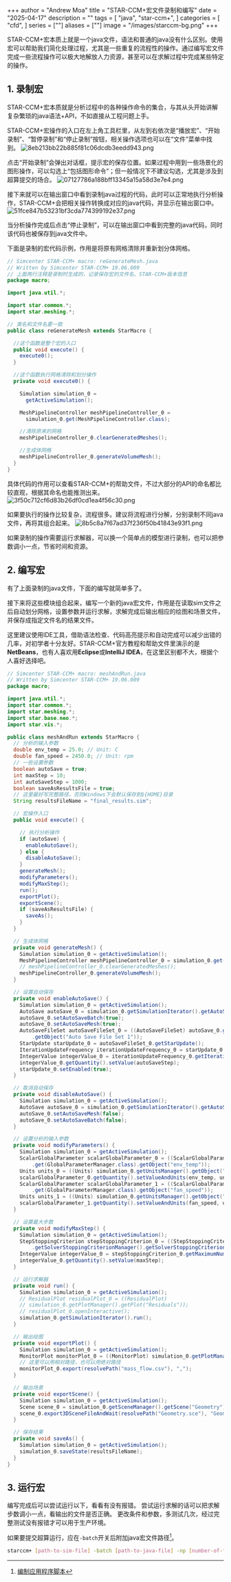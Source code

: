+++
author = "Andrew Moa"
title = "STAR-CCM+宏文件录制和编写"
date = "2025-04-17"
description = ""
tags = [
    "java",
    "star-ccm+",
]
categories = [
    "cfd",
]
series = [""]
aliases = [""]
image = "/images/starccm-bg.png"
+++

STAR-CCM+宏本质上就是一个java文件，语法和普通的java没有什么区别。使用宏可以帮助我们简化处理过程，尤其是一些重复的流程性的操作。通过编写宏文件完成一些流程操作可以极大地解放人力资源，甚至可以在求解过程中完成某些特定的操作。

## 1. 录制宏

STAR-CCM+宏本质就是分析过程中的各种操作命令的集合，与其从头开始讲解复杂繁琐的java语法+API，不如直接从工程问题上手。

STAR-CCM+宏操作的入口在左上角工具栏里，从左到右依次是“播放宏”、“开始录制”、“暂停录制”和“停止录制”按钮，相关操作选项也可以在“文件”菜单中找到。
![8eb213bb22b885f81c06dcdb3eedd943.png](./images/8eb213bb22b885f81c06dcdb3eedd943.png)

点击“开始录制”会弹出对话框，提示宏的保存位置。如果过程中用到一些场景化的图形操作，可以勾选上“包括图形命令”；但一般情况下不建议勾选，尤其是涉及到超算提交的场合。
![07127786a188bff13345a15a58d3e7e4.png](./images/07127786a188bff13345a15a58d3e7e4.png)

接下来就可以在输出窗口中看到录制java过程的代码，此时可以正常地执行分析操作，STAR-CCM+会把相关操作转换成对应的java代码，并显示在输出窗口中。
![51fce847b53231bf3cda774399192e37.png](./images/51fce847b53231bf3cda774399192e37.png)

当分析操作完成后点击“停止录制”，可以在输出窗口中看到完整的java代码，同时该代码也被保存到java文件中。

下面是录制的宏代码示例，作用是将原有网格清除并重新划分体网格。
```Java
// Simcenter STAR-CCM+ macro: reGenerateMesh.java
// Written by Simcenter STAR-CCM+ 19.06.009
// 上面两行注释是录制时生成的，记录保存宏的文件名、STAR-CCM+版本信息
package macro;

import java.util.*;

import star.common.*;
import star.meshing.*;

// 类名和文件名要一致
public class reGenerateMesh extends StarMacro {

  //这个函数是整个宏的入口	
  public void execute() {
    execute0();
  }

  //这个函数执行网格清除和划分操作
  private void execute0() {

    Simulation simulation_0 = 
      getActiveSimulation();

    MeshPipelineController meshPipelineController_0 = 
      simulation_0.get(MeshPipelineController.class);

	//清除原来的网格
    meshPipelineController_0.clearGeneratedMeshes();

	//生成体网格
    meshPipelineController_0.generateVolumeMesh();
  }
}

```

具体代码的作用可以查看STAR-CCM+的帮助文件，不过大部分的API的命名都比较直观，根据其命名也能推测出来。
![3f50c712cf6d83b26df0cd1ea4f56c30.png](./images/3f50c712cf6d83b26df0cd1ea4f56c30.png)

如果要执行的操作比较复杂，流程很多。建议将流程进行分解，分别录制不同java文件，再将其组合起来。
![8b5c8a7f67ad37f236f50b41843e93f1.png](./images/8b5c8a7f67ad37f236f50b41843e93f1.png)

如果录制的操作需要运行求解器，可以换一个简单点的模型进行录制，也可以把参数调小一点，节省时间和资源。

## 2. 编写宏

有了上面录制的java文件，下面的编写就简单多了。

接下来将这些模块组合起来，编写一个新的java宏文件，作用是在读取sim文件之后自动划分网格，设置参数并运行求解，求解完成后输出相应的绘图和场景文件，并保存成指定文件名的结果文件。

这里建议使用IDE工具，借助语法检查、代码高亮提示和自动完成可以减少出错的几率，对初学者十分友好。STAR-CCM+官方教程和帮助文件里演示的是**NetBeans**，也有人喜欢用**Eclipse**或**IntelliJ IDEA**，在这里区别都不大，根据个人喜好选择吧。

```Java
// Simcenter STAR-CCM+ macro: meshAndRun.java
// Written by Simcenter STAR-CCM+ 19.06.009
package macro;

import java.util.*;
import star.common.*;
import star.meshing.*;
import star.base.neo.*;
import star.vis.*;

public class meshAndRun extends StarMacro {
  // 分析的输入参数
  double env_temp = 25.0; // Unit: C
  double fan_speed = 2450.0; // Unit: rpm
  // 一些设置参数
  boolean autoSave = true;
  int maxStep = 10;
  int autoSaveStep = 1000;
  boolean saveAsResultsFile = true;
  // 这里最好写完整路径，否则Windows下会默认保存到${HOME}目录
  String resultsFileName = "final_results.sim";

  // 宏操作入口
  public void execute() {

    // 执行分析操作
    if (autoSave) {
      enableAutoSave();
    } else {
      disableAutoSave();
    }
    generateMesh();
    modifyParameters();
    modifyMaxStep();
    run();
    exportPlot();
    exportScene();
    if (saveAsResultsFile) {
      saveAs();
    }
  }

  // 生成体网格
  private void generateMesh() {
    Simulation simulation_0 = getActiveSimulation();
    MeshPipelineController meshPipelineController_0 = simulation_0.get(MeshPipelineController.class);
    // meshPipelineController_0.clearGeneratedMeshes();
    meshPipelineController_0.generateVolumeMesh();
  }

  // 设置自动保存
  private void enableAutoSave() {
    Simulation simulation_0 = getActiveSimulation();
    AutoSave autoSave_0 = simulation_0.getSimulationIterator().getAutoSave();
    autoSave_0.setAutoSaveBatch(true);
    autoSave_0.setAutoSaveMesh(true);
    AutoSaveFileSet autoSaveFileSet_0 = ((AutoSaveFileSet) autoSave_0.getAutoSaveFileSetManager()
        .getObject("Auto Save File Set 1"));
    StarUpdate starUpdate_0 = autoSaveFileSet_0.getStarUpdate();
    IterationUpdateFrequency iterationUpdateFrequency_0 = starUpdate_0.getIterationUpdateFrequency();
    IntegerValue integerValue_0 = iterationUpdateFrequency_0.getIterationFrequencyQuantity();
    integerValue_0.getQuantity().setValue(autoSaveStep);
    starUpdate_0.setEnabled(true);
  }

  // 取消自动保存
  private void disableAutoSave() {
    Simulation simulation_0 = getActiveSimulation();
    AutoSave autoSave_0 = simulation_0.getSimulationIterator().getAutoSave();
    autoSave_0.setAutoSaveMesh(false);
    autoSave_0.setAutoSaveBatch(false);
  }

  // 设置分析的输入参数
  private void modifyParameters() {
    Simulation simulation_0 = getActiveSimulation();
    ScalarGlobalParameter scalarGlobalParameter_0 = ((ScalarGlobalParameter) simulation_0
        .get(GlobalParameterManager.class).getObject("env_temp"));
    Units units_0 = ((Units) simulation_0.getUnitsManager().getObject("C"));
    scalarGlobalParameter_0.getQuantity().setValueAndUnits(env_temp, units_0);
    ScalarGlobalParameter scalarGlobalParameter_1 = ((ScalarGlobalParameter) simulation_0
        .get(GlobalParameterManager.class).getObject("fan_speed"));
    Units units_1 = ((Units) simulation_0.getUnitsManager().getObject("rpm"));
    scalarGlobalParameter_1.getQuantity().setValueAndUnits(fan_speed, units_1);
  }

  // 设置最大步数
  private void modifyMaxStep() {
    Simulation simulation_0 = getActiveSimulation();
    StepStoppingCriterion stepStoppingCriterion_0 = ((StepStoppingCriterion) simulation_0
        .getSolverStoppingCriterionManager().getSolverStoppingCriterion("Maximum Steps"));
    IntegerValue integerValue_0 = stepStoppingCriterion_0.getMaximumNumberStepsObject();
    integerValue_0.getQuantity().setValue(maxStep);
  }

  // 运行求解器
  private void run() {
    Simulation simulation_0 = getActiveSimulation();
    // ResidualPlot residualPlot_0 = ((ResidualPlot)
    // simulation_0.getPlotManager().getPlot("Residuals"));
    // residualPlot_0.openInteractive();
    simulation_0.getSimulationIterator().run();
  }

  // 输出绘图
  private void exportPlot() {
    Simulation simulation_0 = getActiveSimulation();
    MonitorPlot monitorPlot_0 = ((MonitorPlot) simulation_0.getPlotManager().getPlot("mass_flow"));
    // 这里可以用相对路径，也可以用绝对路径
    monitorPlot_0.export(resolvePath("mass_flow.csv"), ",");
  }

  // 输出场景
  private void exportScene() {
    Simulation simulation_0 = getActiveSimulation();
    Scene scene_0 = simulation_0.getSceneManager().getScene("Geometry");
    scene_0.export3DSceneFileAndWait(resolvePath("Geometry.sce"), "Geometry", "", false, SceneFileCompressionLevel.OFF);
  }

  // 保存结果
  private void saveAs() {
    Simulation simulation_0 = getActiveSimulation();
    simulation_0.saveState(resultsFileName);
  }
}

```

## 3. 运行宏

编写完成后可以尝试运行以下，看看有没有报错。
尝试运行求解的话可以把求解步数调小一点，看输出的文件是否正确。
更改条件和参数，多测试几次，经过完整测试没有报错才可以用于生产环境。

如果要提交超算运行，应在`-batch`开关后附加java宏文件路径[^1]。
```Bash
starccm+ [path-to-sim-file] -batch [path-to-java-file] -np [number-of-threads] ...
```

[^1]: [编制应用程序脚本](https://www.topcfd.cn/Ebook/STARCCMP/GUID-8A0803A8-C91B-4996-9C4B-FF6658C63985.html)